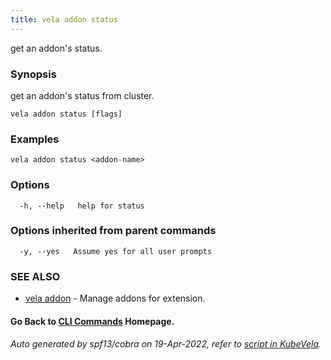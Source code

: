 ```yaml
---
title: vela addon status
---
```


get an addon's status.

### Synopsis

get an addon's status from cluster.

```
vela addon status [flags]
```

### Examples

```
vela addon status <addon-name>
```

### Options

```
  -h, --help   help for status
```

### Options inherited from parent commands

```
  -y, --yes   Assume yes for all user prompts
```

### SEE ALSO

* [vela addon](vela_addon)	 - Manage addons for extension.

#### Go Back to [CLI Commands](vela) Homepage.


###### Auto generated by spf13/cobra on 19-Apr-2022, refer to [script in KubeVela](https://github.com/kubevela/kubevela/tree/master/hack/docgen).
